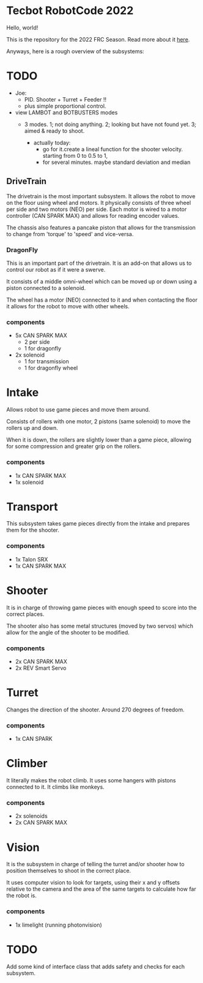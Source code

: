 # Tecbot RobotCode 2022

Hello, world!

This is the repository for the 2022 FRC Season.
Read more about it [here](https://www.firstinspires.org/robotics/frc/game-and-season).

Anyways, here is a rough overview of the subsystems:


# TODO 
- Joe:
  - PID. Shooter + Turret + Feeder !!
  - plus simple proportional control.
- view LAMBOT and BOTBUSTERS modes
  - 3 modes. 1; not doing anything. 2; looking but have not found yet. 3; aimed & ready to shoot.

	- actually today:
		- go for it.create a lineal function for the shooter velocity. starting from 0 to 0.5 to 1,
		- for several minutes. maybe standard deviation and median 

## DriveTrain
The drivetrain is the most important subsystem. It
allows the robot to move on the floor using wheel and motors.
It physically consists of three wheel per side and two
motors (NEO) per side. Each motor is wired to a 
motor controller (CAN SPARK MAX) and allows for reading
encoder values.

The chassis also features a pancake piston that allows
for the transmission to change from 'torque' to 'speed'
and vice-versa.

### DragonFly
This is an important part of the drivetrain. It is an add-on
that allows us to control our robot as if it were a swerve.

It consists of a middle omni-wheel which can be moved up
or down using a piston connected to a solenoid.

The wheel has a motor (NEO) connected to it and when 
contacting the floor it allows for the robot to move with 
other wheels.

### components

- 5x CAN SPARK MAX
    - 2 per side
    - 1 for dragonfly
- 2x solenoid
    - 1 for transmission
    - 1 for dragonfly wheel

# Intake
Allows robot to use game pieces and move them around.

Consists of rollers with one motor, 2 pistons (same solenoid)
to move the rollers up and down. 

When it is down, the rollers are slightly lower than
a game piece, allowing for some compression and greater
grip on the rollers.

### components

- 1x CAN SPARK MAX
- 1x solenoid


# Transport
This subsystem takes game pieces directly from
the intake and prepares them for the shooter.

### components
- 1x Talon SRX
- 1x CAN SPARK MAX

# Shooter
It is in charge of throwing game pieces with enough
speed to score into the correct places.

The shooter also has some metal structures (moved by
two servos) which allow for the angle of the shooter
to be modified.

### components
- 2x CAN SPARK MAX
- 2x REV Smart Servo

# Turret
Changes the direction of the shooter. Around 270 degrees
of freedom.

### components
- 1x CAN SPARK 

# Climber
It literally makes the robot climb.
It uses some hangers with pistons connected to it.
It climbs like monkeys.

### components
- 2x solenoids
- 2x CAN SPARK MAX

# Vision
It is the subsystem in charge of telling the turret
and/or shooter how to position themselves to shoot
in the correct place.

It uses computer vision to look for targets, using
their x and y offsets relative to the camera and the area
of the same targets to calculate how far the robot is.

### components
- 1x limelight (running photonvision)

# TODO
Add some kind of interface class
that adds safety and checks for each subsystem.
